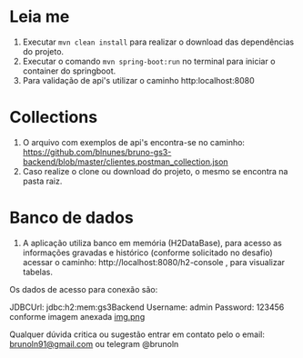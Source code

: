 # Leia me
1. Executar `mvn clean install` para realizar o download das dependências do projeto.
2. Executar o comando `mvn spring-boot:run` no terminal para iniciar o container do springboot.
3. Para validação de api's utilizar o caminho http:localhost:8080

# Collections 
1. O arquivo com exemplos de api's encontra-se no caminho: https://github.com/blnunes/bruno-gs3-backend/blob/master/clientes.postman_collection.json
2. Caso realize o clone ou download do projeto, o mesmo se encontra na pasta raiz.

# Banco de dados
1. A aplicação utiliza banco em memória (H2DataBase), para acesso as informações gravadas e histórico (conforme solicitado no desafio)
acessar o caminho:
   http://localhost:8080/h2-console , para visualizar tabelas.

Os dados de acesso para conexão são: 

JDBCUrl: jdbc:h2:mem:gs3Backend
Username: admin
Password: 123456 conforme imagem anexada [img.png](img.png) 

Qualquer dúvida critica ou sugestão entrar em contato pelo o email: brunoln91@gmail.com ou telegram @brunoln
